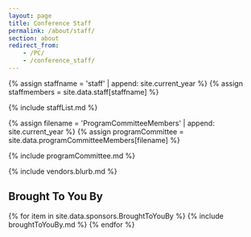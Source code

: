 ```yaml
---
layout: page
title: Conference Staff
permalink: /about/staff/
section: about
redirect_from:
    - /PC/
    - /conference_staff/
---
```


{% assign staffname = 'staff' | append: site.current_year %}
{% assign staffmembers = site.data.staff[staffname] %}

{% include staffList.md %}

{% assign filename = 'ProgramCommitteeMembers' | append: site.current_year %}
{% assign programCommittee = site.data.programCommitteeMembers[filename] %}


{% include programCommittee.md %}

{% include vendors.blurb.md %}



## Brought To You By

{% for item in site.data.sponsors.BroughtToYouBy %}
{% include broughtToYouBy.md %}
{% endfor %}
